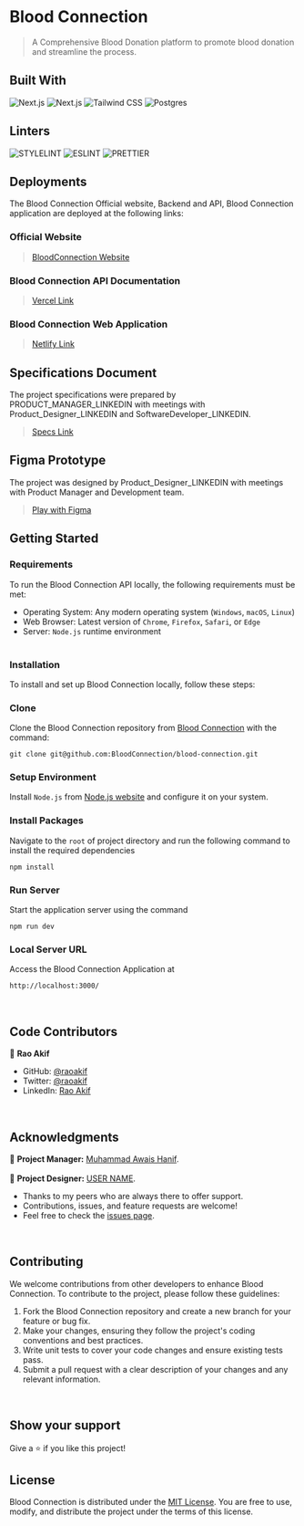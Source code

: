 # Blood Connection
> A Comprehensive Blood Donation platform to promote blood donation and streamline the process.

## Built With
![Next.js](https://img.shields.io/badge/next.js-000000?style=for-the-badge&logo=nextdotjs&logoColor=white)
![Next.js](https://img.shields.io/badge/TypeScript-007ACC?style=for-the-badge&logo=typescript&logoColor=white)
![Tailwind CSS](https://img.shields.io/badge/Tailwind_CSS-38B2AC?style=for-the-badge&logo=tailwind-css&logoColor=white)
![Postgres](https://img.shields.io/badge/postgres-%23316192.svg?style=for-the-badge&logo=postgresql&logoColor=white)

## Linters
![STYLELINT](https://img.shields.io/badge/stylelint-000?style=for-the-badge&logo=stylelint&logoColor=white)
![ESLINT](https://img.shields.io/badge/eslint-3A33D1?style=for-the-badge&logo=eslint&logoColor=white)
![PRETTIER](https://img.shields.io/badge/prettier-1A2C34?style=for-the-badge&logo=prettier&logoColor=F7BA3E)

## Deployments
The Blood Connection Official website, Backend and API, Blood Connection application are deployed at the following links:
### Official Website
> [BloodConnection Website](https://bloodconnection.github.io) <br>

### Blood Connection API Documentation
> [Vercel Link](https://bloodconnection.vercel.app/api/)

### Blood Connection Web Application
> [Netlify Link](https://bloodconnection.vercel.app/)



## Specifications Document
The project specifications were prepared by PRODUCT_MANAGER_LINKEDIN with meetings with Product_Designer_LINKEDIN and SoftwareDeveloper_LINKEDIN.
> [Specs Link](https://bloodconnection.github.io/specifications)


## Figma Prototype
The project was designed by Product_Designer_LINKEDIN with meetings with Product Manager and Development team.
> [Play with Figma](https://www.figma.com/proto/LINK)


## Getting Started

### Requirements

To run the Blood Connection API locally, the following requirements must be met:

- Operating System: Any modern operating system (`Windows`, `macOS`, `Linux`)
- Web Browser: Latest version of `Chrome`, `Firefox`, `Safari`, or `Edge`
- Server: `Node.js` runtime environment <br><br>

### Installation

To install and set up Blood Connection locally, follow these steps:

### Clone
Clone the Blood Connection repository from [Blood Connection](https://github.com/BloodConnection/blood-connection) with the command:
```
git clone git@github.com:BloodConnection/blood-connection.git
```
### Setup Environment
Install `Node.js` from [Node.js website](https://nodejs.org/en/download) and configure it on your system.

### Install Packages
Navigate to the `root` of project directory and run the following command to install the required dependencies
```
npm install
```

### Run Server
Start the application server using the command
```
npm run dev
```

### Local Server URL
Access the Blood Connection Application at
```
http://localhost:3000/
```
<br>


## Code Contributors

👤 **Rao Akif**
- GitHub: [@raoakif](https://github.com/raoakif)
- Twitter: [@raoakif](https://twitter.com/raoakif)
- LinkedIn: [Rao Akif](https://linkedin.com/in/raoakif)
<br>

## Acknowledgments
👤 **Project Manager:**   [Muhammad Awais Hanif](https://linkedin.com/in/muhammadawaishanif). <br><br>
👤 **Project Designer:**  [USER NAME](https://linkedin.com/in/USERNAME).
  - Thanks to my peers who are always there to offer support.
  - Contributions, issues, and feature requests are welcome!
  - Feel free to check the [issues page](../../issues/).
<br>
 
## Contributing

We welcome contributions from other developers to enhance Blood Connection. To contribute to the project, please follow these guidelines:

1. Fork the Blood Connection repository and create a new branch for your feature or bug fix.
2. Make your changes, ensuring they follow the project's coding conventions and best practices.
3. Write unit tests to cover your code changes and ensure existing tests pass.
4. Submit a pull request with a clear description of your changes and any relevant information.

<br>

## Show your support

Give a ⭐️ if you like this project!
<br>


## License

Blood Connection is distributed under the [MIT License](./MIT.md). You are free to use, modify, and distribute the project under the terms of this license.


